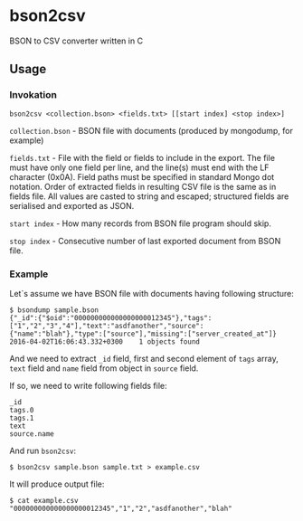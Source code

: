 # bson2csv
BSON to CSV converter written in C

## Usage
### Invokation
```
bson2csv <collection.bson> <fields.txt> [[start index] <stop index>]
```
`collection.bson` - BSON file with documents (produced by mongodump, for example)

`fields.txt` - File with the field or fields to include in the export. The file must have only one field per line, and the line(s) must end with the LF character (0x0A). Field paths must be specified in standard Mongo dot notation. Order of extracted fields in resulting CSV file is the same as in fields file. All values are casted to string and escaped; structured fields are serialised and exported as JSON.

`start index` - How many records from BSON file program should skip.

`stop index` - Consecutive number of last exported document from BSON file.

### Example
Let\`s assume we have BSON file with documents having following structure:
```
$ bsondump sample.bson
{"_id":{"$oid":"000000000000000000012345"},"tags":["1","2","3","4"],"text":"asdfanother","source":{"name":"blah"},"type":["source"],"missing":["server_created_at"]}
2016-04-02T16:06:43.332+0300	1 objects found
```
And we need to extract `_id` field, first and second element of `tags` array, `text` field and `name` field from object in `source` field.

If so, we need to write following fields file:
```
_id
tags.0
tags.1
text
source.name
```

And run `bson2csv`:
```
$ bson2csv sample.bson sample.txt > example.csv
```

It will produce output file:
```
$ cat example.csv
"000000000000000000012345","1","2","asdfanother","blah"
```
